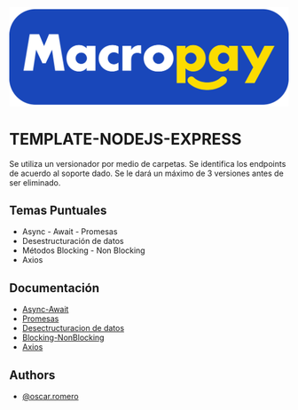 ![Logo](../Macro.png)
# TEMPLATE-NODEJS-EXPRESS

Se utiliza un versionador por medio de carpetas.
Se identifica los endpoints de acuerdo al soporte dado.
Se le dará un máximo de 3 versiones antes de ser eliminado.

## Temas Puntuales 
 - Async - Await - Promesas
 - Desestructuración de datos
 - Métodos Blocking - Non Blocking
 - Axios

## Documentación
 - [Async-Await](https://developer.mozilla.org/es/docs/Web/JavaScript/Reference/Statements/async_function)
 - [Promesas](https://developer.mozilla.org/es/docs/Web/JavaScript/Guide/Using_promises)
 - [Desectructuracion de datos](https://developer.mozilla.org/es/docs/Web/JavaScript/Reference/Operators/Destructuring_assignment)
 - [Blocking-NonBlocking](https://developer.mozilla.org/es/docs/Learn/JavaScript/Asynchronous/Introducing)
 - [Axios](https://axios-http.com/docs/intro)

## Authors

- [@oscar.romero](https://github.com/fabianmacropay)